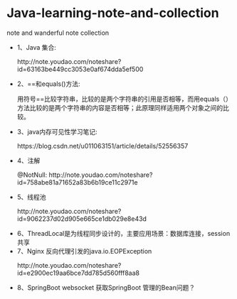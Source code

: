 # Java-learning-note-and-collection
note  and wanderful note collection


<ul>
  <li>1、Java 集合:</li>
  <p>http://note.youdao.com/noteshare?id=63163be449cc3053e0af674dda5ef500</p>
  <li>2、==和equals()方法:</li>
  <p>用符号==比较字符串，比较的是两个字符串的引用是否相等，而用equals（）方法比较的是两个字符串的内容是否相等；此原理同样适用两个对象之间的比较。     </p>
  <li>3、java内存可见性学习笔记:</li>
  <p>https://blog.csdn.net/u011063151/article/details/52556357</p>
  <li>4、注解</li>
  <p>@NotNull: http://note.youdao.com/noteshare?id=758abe81a71652a83b6b19ce11c2971e</p>
  <li>5、线程池</li>
  <p>http://note.youdao.com/noteshare?id=9062237d02d905e665ce1db029e8e43d</p>
  <li>6、ThreadLocal是为线程同步设计的，主要应用场景：数据库连接，session共享</li>
  <li>7、Nginx 反向代理引发的java.io.EOPException</p>
  <p>http://note.youdao.com/noteshare?id=e2900ec19aa6bce7dd785d560fff8aa8</p>
  <li>8、SpringBoot websocket 获取SpringBoot 管理的Bean问题？</li>
</ul>











